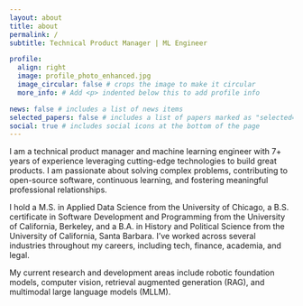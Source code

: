 ```yaml
---
layout: about
title: about
permalink: /
subtitle: Technical Product Manager | ML Engineer

profile:
  align: right
  image: profile_photo_enhanced.jpg
  image_circular: false # crops the image to make it circular
  more_info: # Add <p> indented below this to add profile info

news: false # includes a list of news items
selected_papers: false # includes a list of papers marked as "selected={true}"
social: true # includes social icons at the bottom of the page
---
```


I am a technical product manager and machine learning engineer with 7+ years of experience leveraging cutting-edge technologies to build great products. I am passionate about solving complex problems, contributing to open-source software, continuous learning, and fostering meaningful professional relationships.

I hold a M.S. in Applied Data Science from the University of Chicago, a B.S. certificate in Software Development and Programming from the University of California, Berkeley, and a B.A. in History and Political Science from the University of California, Santa Barbara. I’ve worked across several industries throughout my careers, including tech, finance, academia, and legal.

My current research and development areas include robotic foundation models, computer vision, retrieval augmented generation (RAG), and multimodal large language models (MLLM).
